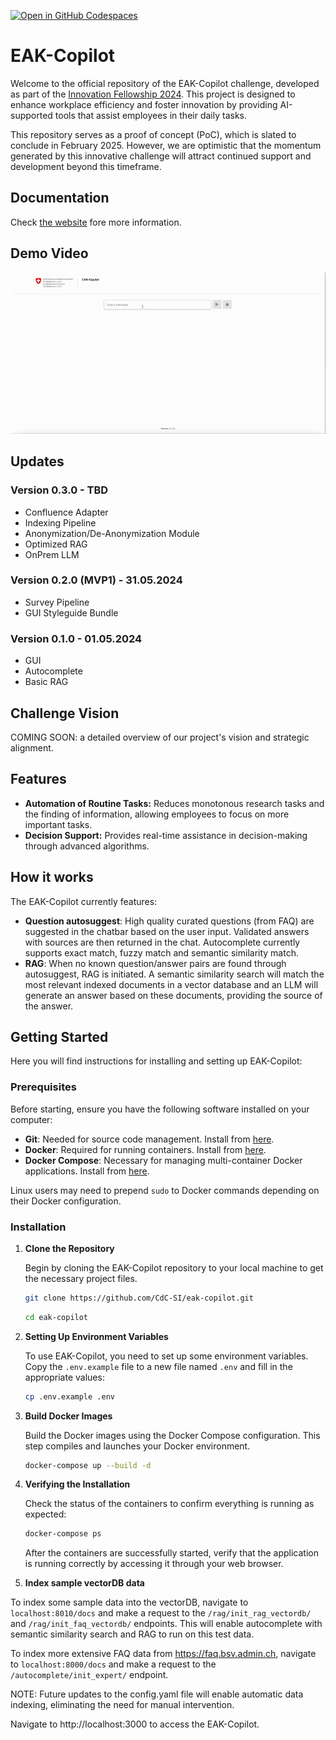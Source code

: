 [![Open in GitHub Codespaces](https://github.com/codespaces/badge.svg)](https://codespaces.new/CdC-SI/eak-copilot)


# EAK-Copilot

Welcome to the official repository of the EAK-Copilot challenge, developed as part of the [Innovation Fellowship 2024](https://www.innovationfellowship.ch/). This project is designed to enhance workplace efficiency and foster innovation by providing AI-supported tools that assist employees in their daily tasks.

This repository serves as a proof of concept (PoC), which is slated to conclude in February 2025. However, we are optimistic that the momentum generated by this innovative challenge will attract continued support and development beyond this timeframe.

## Documentation

Check [the website](https://cdc-si.github.io/eak-copilot/) fore more information.

## Demo Video
![45-sec demo video that shows features autocomplete and RAG from the first prototype.](/demo-video.gif)

## Updates

### Version 0.3.0 - TBD
- Confluence Adapter
- Indexing Pipeline
- Anonymization/De-Anonymization Module
- Optimized RAG
- OnPrem LLM

### Version 0.2.0 (MVP1) - 31.05.2024
- Survey Pipeline
- GUI Styleguide Bundle

### Version 0.1.0 - 01.05.2024
- GUI
- Autocomplete
- Basic RAG

## Challenge Vision

COMING SOON: a detailed overview of our project's vision and strategic alignment.

## Features

- **Automation of Routine Tasks:** Reduces monotonous research tasks and the finding of information, allowing employees to focus on more important tasks.
- **Decision Support:** Provides real-time assistance in decision-making through advanced algorithms.

## How it works

The EAK-Copilot currently features:
- **Question autosuggest**: High quality curated questions (from FAQ) are suggested in the chatbar based on the user input. Validated answers with sources are then returned in the chat. Autocomplete currently supports exact match, fuzzy match and semantic similarity match.
- **RAG**: When no known question/answer pairs are found through autosuggest, RAG is initiated. A semantic similarity search will match the most relevant indexed documents in a vector database and an LLM will generate an answer based on these documents, providing the source of the answer.

## Getting Started

Here you will find instructions for installing and setting up EAK-Copilot:

### Prerequisites

Before starting, ensure you have the following software installed on your computer:
- **Git**: Needed for source code management. Install from [here](https://git-scm.com/downloads).
- **Docker**: Required for running containers. Install from [here](https://docs.docker.com/get-docker/).
- **Docker Compose**: Necessary for managing multi-container Docker applications. Install from [here](https://docs.docker.com/compose/install/).

Linux users may need to prepend `sudo` to Docker commands depending on their Docker configuration.

### Installation

1. **Clone the Repository**

   Begin by cloning the EAK-Copilot repository to your local machine to get the necessary project files.

   ```bash
   git clone https://github.com/CdC-SI/eak-copilot.git
   ```

   ```bash
   cd eak-copilot
   ```

2. **Setting Up Environment Variables**

    To use EAK-Copilot, you need to set up some environment variables. Copy the `.env.example` file to a new file named `.env` and fill in the appropriate values:

    ```bash
    cp .env.example .env
    ```

3. **Build Docker Images**

    Build the Docker images using the Docker Compose configuration. This step compiles and launches your Docker environment.

    ```bash docker
    docker-compose up --build -d
    ```
4. **Verifying the Installation**

    Check the status of the containers to confirm everything is running as expected:
    ```bash
    docker-compose ps
    ```
    After the containers are successfully started, verify that the application is running correctly by accessing it through your web browser.

5. **Index sample vectorDB data**

To index some sample data into the vectorDB, navigate to ```localhost:8010/docs``` and make a request to the ```/rag/init_rag_vectordb/``` and ```/rag/init_faq_vectordb/``` endpoints. This will enable autocomplete with semantic similarity search and RAG to run on this test data.

To index more extensive FAQ data from https://faq.bsv.admin.ch, navigate to ```localhost:8000/docs``` and make a request to the ```/autocomplete/init_expert/``` endpoint.

NOTE: Future updates to the config.yaml file will enable automatic data indexing, eliminating the need for manual intervention.

Navigate to http://localhost:3000 to access the EAK-Copilot.
